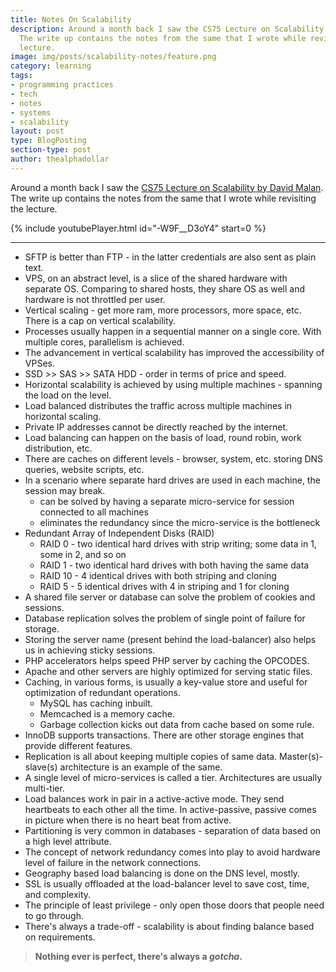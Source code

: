 ```yaml
---
title: Notes On Scalability
description: Around a month back I saw the CS75 Lecture on Scalability by David Malan.
  The write up contains the notes from the same that I wrote while revisiting the
  lecture.
image: img/posts/scalability-notes/feature.png
category: learning
tags:
- programming practices
- tech
- notes
- systems
- scalability
layout: post
type: BlogPosting
section-type: post
author: thealphadollar
---
```


Around a month back I saw the [CS75 Lecture on Scalability by David Malan](https://www.youtube.com/watch?v=-W9F__D3oY4). The write up contains the notes from the same that I wrote while revisiting the lecture.

{% include youtubePlayer.html id="-W9F__D3oY4" start=0 %}

---

- SFTP is better than FTP - in the latter credentials are also sent as plain text.
- VPS, on an abstract level, is a slice of the shared hardware with separate OS. Comparing to shared hosts, they share OS as well and hardware is not throttled per user.
- Vertical scaling - get more ram, more processors, more space, etc. There is a cap on vertical scalability.
- Processes usually happen in a sequential manner on a single core. With multiple cores, parallelism is achieved.
- The advancement in vertical scalability has improved the accessibility of VPSes.
- SSD >> SAS >> SATA HDD - order in terms of price and speed.
- Horizontal scalability is achieved by using multiple machines - spanning the load on the level.
- Load balanced distributes the traffic across multiple machines in horizontal scaling.
- Private IP addresses cannot be directly reached by the internet.
- Load balancing can happen on the basis of load, round robin, work distribution, etc.
- There are caches on different levels - browser, system, etc. storing DNS queries, website scripts, etc.
- In a scenario where separate hard drives are used in each machine, the session may break.
    - can be solved by having a separate micro-service for session connected to all machines
    - eliminates the redundancy since the micro-service is the bottleneck
- Redundant Array of Independent Disks (RAID)
    - RAID 0 - two identical hard drives with strip writing; some data in 1, some in 2, and so on
    - RAID 1 - two identical hard drives with both having the same data
    - RAID 10 - 4 identical drives with both striping and cloning
    - RAID 5 - 5 identical drives with 4 in striping and 1 for cloning
- A shared file server or database can solve the problem of cookies and sessions.
- Database replication solves the problem of single point of failure for storage.
- Storing the server name (present behind the load-balancer) also helps us in achieving sticky sessions.
- PHP accelerators helps speed PHP server by caching the OPCODES.
- Apache and other servers are highly optimized for serving static files.
- Caching, in various forms, is usually a key-value store and useful for optimization of redundant operations.
    - MySQL has caching inbuilt.
    - Memcached is a memory cache.
    - Garbage collection kicks out data from cache based on some rule.
- InnoDB supports transactions. There are other storage engines that provide different features.
- Replication is all about keeping multiple copies of same data. Master(s)-slave(s) architecture is an example of the same.
- A single level of micro-services is called a tier. Architectures are usually multi-tier.
- Load balances work in pair in a active-active mode. They send heartbeats to each other all the time. In active-passive, passive comes in picture when there is no heart beat from active.
- Partitioning is very common in databases - separation of data based on a high level attribute.
- The concept of network redundancy comes into play to avoid hardware level of failure in the network connections.
- Geography based load balancing is done on the DNS level, mostly.
- SSL is usually offloaded at the load-balancer level to save cost, time, and complexity.
- The principle of least privilege - only open those doors that people need to go through.
- There's always a trade-off - scalability is about finding balance based on requirements.

> **Nothing ever is perfect, there's always a *gotcha*.**
